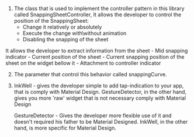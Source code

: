 1) The class that is used to implement the controller pattern in this library called SnappingSheetController,
It allows the developer to control the position of the SnappingSheet:
    - Change it relatively or absolutely
    - Execute the change with\without animation
    - Disabling the snapping of the sheet

It allows the developer to extract information from the sheet
    - Mid snapping indicator
    - Current position of the sheet
    - Current snapping position of the sheet on the widget bellow it
    - Attachment to controller indicator
    
2)  The parameter that control this behavior called snappingCurve.

3) InkWell - gives the developer simple to add tap-indication to your app, that is comply with Material Design.
    GestureDetector, in the other hand, gives you more 'raw' widget that is not necessary comply with Material Design
   
   GestureDetector - Gives the developer more flexible use of it and doesn't required his father to be Material Designed.
       InkWell, in the other hand, is more specific for Material Design. 


